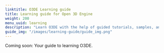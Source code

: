 ```yaml
---
linktitle: O3DE Learning guide
title: Learning guide for Open 3D Engine
weight: 200
menu_uuid: learning
description: "Learn O3DE with the help of guided tutorials, samples, and recipes."
guide_img: "/images/learning-guide/guide_img.png"
---
```


Coming soon: Your guide to learning O3DE.
